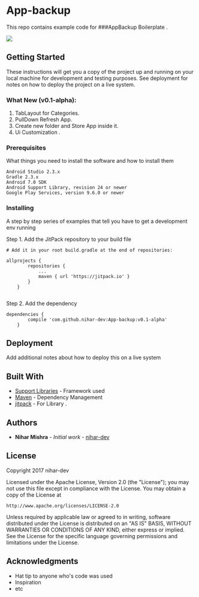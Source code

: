 # App-backup

This repo contains example code for  ###AppBackup  Boilerplate .

[![](https://jitpack.io/v/nihar-dev/App-backup.svg)](https://jitpack.io/#nihar-dev/App-backup)


## Getting Started

These instructions will get you a copy of the project up and running on your local machine for development and testing purposes. See deployment for notes on how to deploy the project on a live system.

### What New (v0.1-alpha):
1. TabLayout for Categories.
2. PullDown Refresh App.
3. Create new folder and Store App inside it.
4. Ui Customization .

### Prerequisites

What things you need to install the software and how to install them

```
Android Studio 2.3.x
Gradle 2.3.x
Android 7.0 SDK
Android Support Library, revision 24 or newer
Google Play Services, version 9.6.0 or newer
```

### Installing

A step by step series of examples that tell you have to get a development env running

Step 1. Add the JitPack repository to your build file

```
# Add it in your root build.gradle at the end of repositories:

allprojects {
		repositories {
			...
			maven { url 'https://jitpack.io' }
		}
	}
  
```

Step 2. Add the dependency

```
dependencies {
		compile 'com.github.nihar-dev:App-backup:v0.1-alpha'
	}
```

## Deployment

Add additional notes about how to deploy this on a live system

## Built With

* [Support Libraries](https://developer.android.com/topic/libraries/support-library/index.html) - Framework used
* [Maven](https://maven.apache.org/) - Dependency Management
* [jitpack](https://jitpack.io) - For Library .


## Authors

* **Nihar Mishra** - *Initial work* - [nihar-dev](https://github.com/nihar-dev)



## License

Copyright 2017 nihar-dev

Licensed under the Apache License, Version 2.0 (the "License");
you may not use this file except in compliance with the License.
You may obtain a copy of the License at

    http://www.apache.org/licenses/LICENSE-2.0

Unless required by applicable law or agreed to in writing, software
distributed under the License is distributed on an "AS IS" BASIS,
WITHOUT WARRANTIES OR CONDITIONS OF ANY KIND, either express or implied.
See the License for the specific language governing permissions and
limitations under the License.

## Acknowledgments

* Hat tip to anyone who's code was used
* Inspiration
* etc

